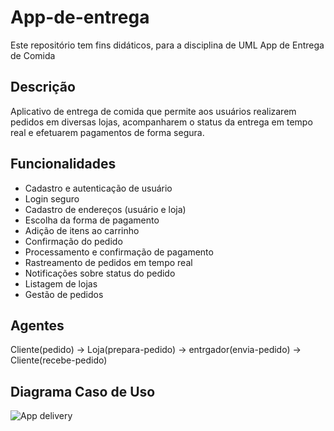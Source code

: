 # App-de-entrega
Este repositório tem fins didáticos, para a disciplina de UML
App de Entrega de Comida

## Descrição

Aplicativo de entrega de comida que permite aos usuários realizarem pedidos em diversas lojas, acompanharem o status da entrega em tempo real e efetuarem pagamentos de forma segura.

## Funcionalidades

- Cadastro e autenticação de usuário
- Login seguro
- Cadastro de endereços (usuário e loja)
- Escolha da forma de pagamento
- Adição de itens ao carrinho
- Confirmação do pedido
- Processamento e confirmação de pagamento
- Rastreamento de pedidos em tempo real
- Notificações sobre status do pedido
- Listagem de lojas
- Gestão de pedidos

## Agentes
Cliente(pedido) -> Loja(prepara-pedido) -> entrgador(envia-pedido) -> Cliente(recebe-pedido)

## Diagrama Caso de Uso 
<img src="(https://github.com/user-attachments/assets/9f5d2f96-6471-463a-b29a-ca1e7cedfb5f)" alt="App delivery">
